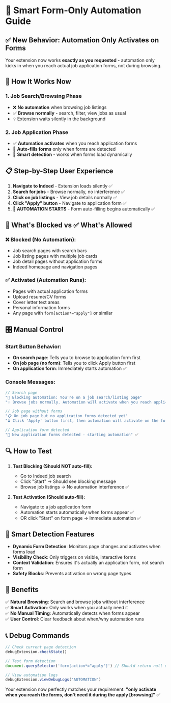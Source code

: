 # 🎯 Smart Form-Only Automation Guide

## ✅ New Behavior: Automation Only Activates on Forms

Your extension now works **exactly as you requested** - automation only kicks in when you reach actual job application forms, not during browsing.

## 🔄 How It Works Now

### 1. **Job Search/Browsing Phase** 
- ❌ **No automation** when browsing job listings
- ✅ **Browse normally** - search, filter, view jobs as usual  
- 💡 Extension waits silently in the background

### 2. **Job Application Phase**
- ✅ **Automation activates** when you reach application forms
- 🎯 **Auto-fills forms** only when forms are detected
- 🔄 **Smart detection** - works when forms load dynamically

## 📋 Step-by-Step User Experience

1. **Navigate to Indeed** - Extension loads silently ✅
2. **Search for jobs** - Browse normally, no interference ✅  
3. **Click on job listings** - View job details normally ✅
4. **Click "Apply" button** - Navigate to application form ✅
5. **🎯 AUTOMATION STARTS** - Form auto-filling begins automatically ✅

## 🚫 What's Blocked vs ✅ What's Allowed

### ❌ Blocked (No Automation):
- Job search pages with search bars
- Job listing pages with multiple job cards  
- Job detail pages without application forms
- Indeed homepage and navigation pages

### ✅ Activated (Automation Runs):
- Pages with actual application forms
- Upload resume/CV forms
- Cover letter text areas
- Personal information forms
- Any page with `form[action*="apply"]` or similar

## 🎛️ Manual Control

### Start Button Behavior:
- **On search page**: Tells you to browse to application form first
- **On job page (no form)**: Tells you to click Apply button first  
- **On application form**: Immediately starts automation ✅

### Console Messages:
```javascript
// Search page
"🚫 Blocking automation: You're on a job search/listing page"
"💡 Browse jobs normally. Automation will activate when you reach application forms."

// Job page without forms  
"📋 On job page but no application forms detected yet"
"⏳ Click 'Apply' button first, then automation will activate on the form"

// Application form detected
"🎯 New application forms detected - starting automation" ✅
```

## 🔍 How to Test

1. **Test Blocking (Should NOT auto-fill):**
   - Go to Indeed job search
   - Click "Start" → Should see blocking message
   - Browse job listings → No automation interference ✅

2. **Test Activation (Should auto-fill):**  
   - Navigate to a job application form
   - Automation starts automatically when forms appear ✅
   - OR click "Start" on form page → Immediate automation ✅

## 🧠 Smart Detection Features

- **Dynamic Form Detection**: Monitors page changes and activates when forms load
- **Visibility Check**: Only triggers on visible, interactive forms
- **Context Validation**: Ensures it's actually an application form, not search form
- **Safety Blocks**: Prevents activation on wrong page types

## 🎯 Benefits

✅ **Natural Browsing**: Search and browse jobs without interference  
✅ **Smart Activation**: Only works when you actually need it  
✅ **No Manual Timing**: Automatically detects when forms appear  
✅ **User Control**: Clear feedback about when/why automation runs  

## 📞 Debug Commands

```javascript
// Check current page detection
debugExtension.checkState()

// Test form detection
document.querySelector('form[action*="apply"]') // Should return null on search pages

// View automation logs  
debugExtension.viewDebugLogs('AUTOMATION')
```

Your extension now perfectly matches your requirement: **"only activate when you reach the forms, don't need it during the apply [browsing]"** ✅